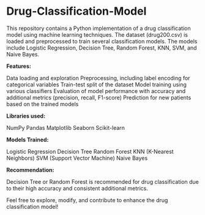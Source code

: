 # Drug-Classification-Model
This repository contains a Python implementation of a drug classification model using machine learning techniques. The dataset (drug200.csv) is loaded and preprocessed to train several classification models. The models include Logistic Regression, Decision Tree, Random Forest, KNN, SVM, and Naive Bayes.

**Features:**

Data loading and exploration
Preprocessing, including label encoding for categorical variables
Train-test split of the dataset
Model training using various classifiers
Evaluation of model performance with accuracy and additional metrics (precision, recall, F1-score)
Prediction for new patients based on the trained models

**Libraries used:**

NumPy
Pandas
Matplotlib
Seaborn
Scikit-learn

**Models Trained:**

Logistic Regression
Decision Tree
Random Forest
KNN (K-Nearest Neighbors)
SVM (Support Vector Machine)
Naive Bayes

**Recommendation:**

Decision Tree or Random Forest is recommended for drug classification due to their high accuracy and consistent additional metrics.

Feel free to explore, modify, and contribute to enhance the drug classification model!
